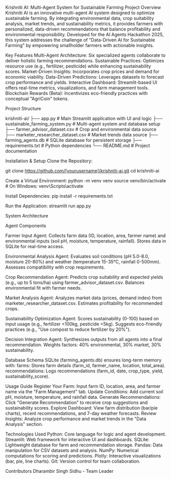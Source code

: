 Krishniti AI: Multi-Agent System for Sustainable Farming
Project Overview
Krishniti AI is an innovative multi-agent AI system designed to optimize sustainable farming. By integrating environmental data, crop suitability analysis, market trends, and sustainability metrics, it provides farmers with personalized, data-driven recommendations that balance profitability and environmental responsibility. Developed for the AI Agents Hackathon 2025, this system addresses the challenge of "Data-Driven AI for Sustainable Farming" by empowering smallholder farmers with actionable insights.

Key Features
Multi-Agent Architecture: Six specialized agents collaborate to deliver holistic farming recommendations.
Sustainable Practices: Optimizes resource use (e.g., fertilizer, pesticide) while enhancing sustainability scores.
Market-Driven Insights: Incorporates crop prices and demand for economic viability.
Data-Driven Predictions: Leverages datasets to forecast crop performance and yields.
Interactive Dashboard: Streamlit-based UI offers real-time metrics, visualizations, and farm management tools.
Blockchain Rewards (Beta): Incentivizes eco-friendly practices with conceptual "AgriCoin" tokens.



Project Structure

krishniti-ai/
├── app.py                           # Main Streamlit application with UI and logic
├── sustainable_farming_system.py    # Multi-agent system and database setup
├── farmer_advisor_dataset.csv       # Crop and environmental data source
├── marketer_researcher_dataset.csv  # Market trends data source
├── farming_agents.db               # SQLite database for persistent storage
├── requirements.txt                # Python dependencies
└── README.md                       # Project documentation

Installation & Setup
Clone the Repository:

git clone https://github.com/[yourusername]/krishniti-ai.git
cd krishniti-ai

Create a Virtual Environment:
python -m venv venv
source venv/bin/activate  # On Windows: venv\Scripts\activate

Install Dependencies:
pip install -r requirements.txt

Run the Application:
streamlit run app.py



System Architecture

Agent Components

Farmer Input Agent:
Collects farm data (ID, location, area, farmer name) and environmental inputs (soil pH, moisture, temperature, rainfall).
Stores data in SQLite for real-time access.

Environmental Analysis Agent:
Evaluates soil conditions (pH 5.0-8.0, moisture 20-80%) and weather (temperature 15-35°C, rainfall 0-500mm).
Assesses compatibility with crop requirements.

Crop Recommendation Agent:
Predicts crop suitability and expected yields (e.g., up to 5 tons/ha) using farmer_advisor_dataset.csv.
Balances environmental fit with farmer needs.

Market Analysis Agent:
Analyzes market data (prices, demand index) from marketer_researcher_dataset.csv.
Estimates profitability for recommended crops.

Sustainability Optimization Agent:
Scores sustainability (0-100) based on input usage (e.g., fertilizer <100kg, pesticide <5kg).
Suggests eco-friendly practices (e.g., "Use compost to reduce fertilizer by 20%").

Decision Integration Agent:
Synthesizes outputs from all agents into a final recommendation.
Weights factors: 40% environmental, 30% market, 30% sustainability.

Database Schema
SQLite (farming_agents.db) ensures long-term memory with:
farms: Stores farm details (farm_id, farmer_name, location, total_area).
recommendations: Logs recommendations (farm_id, date, crop_type, yield, sustainability_score).

Usage Guide
Register Your Farm: Input farm ID, location, area, and farmer name via the "Farm Management" tab.
Update Conditions: Add current soil pH, moisture, temperature, and rainfall data.
Generate Recommendations: Click "Generate Recommendation" to receive crop suggestions and sustainability scores.
Explore Dashboard: View farm distribution (bar/pie charts), recent recommendations, and 7-day weather forecasts.
Review Insights: Analyze crop performance and market trends in the "Data Analysis" section.

Technologies Used
Python: Core language for logic and agent development.
Streamlit: Web framework for interactive UI and dashboards.
SQLite: Lightweight database for farm and recommendation storage.
Pandas: Data manipulation for CSV datasets and analysis.
NumPy: Numerical computations for scoring and predictions.
Plotly: Interactive visualizations (bar, pie, line charts).
Git: Version control for team collaboration.


Contributors
Dharambir Singh Sidhu - Team Leader
